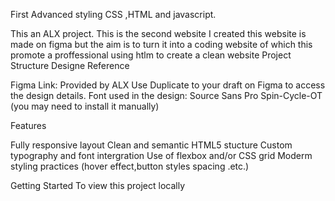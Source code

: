 First Advanced styling CSS ,HTML and javascript.

This an ALX project. This is the second website I created this website is made on figma but the aim is to turn it into a coding website of which this promote a proffessional using htlm to create a clean website Project Structure Designe Reference

Figma Link: Provided by ALX Use Duplicate to your draft on Figma to access the design details. Font used in the design: Source Sans Pro Spin-Cycle-OT (you may need to install it manually)

Features

Fully responsive layout Clean and semantic HTML5 stucture Custom typography and font intergration Use of flexbox and/or CSS grid Moderm styling practices (hover effect,button styles spacing .etc.)

Getting Started To view this project locally
